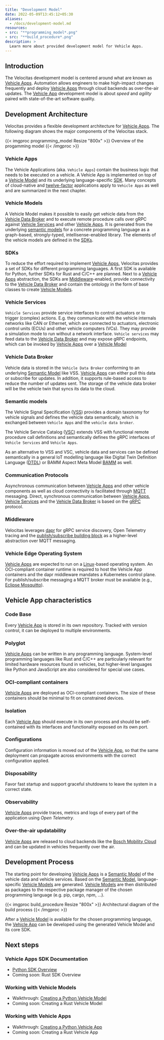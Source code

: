 ```yaml
---
title: "Development Model"
date: 2022-05-09T13:45:12+05:30
aliases:
  - /docs/development-model.md
resources:
- src: "**programming_model*.png"
- src: "**build_procedure*.png"
description: >
  Learn more about provided development model for Vehicle Apps.
---
```


## Introduction

The Velocitas development model is centered around what are known as [Vehicle Apps](#vehicle-apps). Automation allows engineers to make high-impact changes frequently and deploy [Vehicle Apps](#vehicle-apps) through cloud backends as over-the-air updates. The [Vehicle App](#vehicle-apps) development model is about _speed_ and _agility_ paired with state-of-the-art software quality.

## Development Architecture

Velocitas provides a flexible development architecture for [Vehicle Apps](#vehicle-apps). The following diagram shows the major components of the Velocitas stack.

{{< imgproc programming_model Resize "800x" >}}
  Overview of the progamming model
{{< /imgproc >}}

### Vehicle Apps

The Vehicle Applications (aka. `Vehicle Apps`) contain the business logic that needs to be executed on a vehicle. A Vehicle App is implemented on top of a [Vehicle Model](#vehicle-models) and its underlying language-specific [SDK](#sdks). Many concepts of cloud-native and [twelve-factor](https://12factor.net/) applications apply to `Vehicle Apps` as well and are summarized in the next chapter.

### Vehicle Models

A Vehicle Model makes it possible to easily get vehicle data from the [Vehicle Data Broker](#vehicle-data-broker) and to execute remote procedure calls over gRPC against [Vehicle Services](#vehicle-services) and other [Vehicle Apps](#vehicle-apps). It is generated from the underlying [semantic models](#semantic-models) for a concrete programming language as a graph-based, strongly-typed, intellisense-enabled library. The elements of the vehicle models are defined in the [SDKs](#sdks).

### SDKs

To reduce the effort required to implement [Vehicle Apps](#vehicle-apps), Velocitas provides a set of SDKs for different programming languages. A first SDK is available for Python, further SDKs for Rust and C/C++ are planned.
Next to a [Vehicle Apps](#vehicle-apps) abstraction, the SDKs are [Middleware](#middleware)-enabled, provide connectivity to the [Vehicle Data Broker](#vehicle-data-broker) and contain the ontology in the form of base classes to create [Vehicle Models](#vehicle-models).

### Vehicle Services

`Vehicle Services` provide service interfaces to control actuators or to trigger (complex) actions. E.g. they communicate with the vehicle internals networks like CAN or Ethernet, which are connected to actuators, electronic control units (ECUs) and other vehicle computers (VCs). They may provide a simulation mode to run without a network interface. `Vehicle services` may feed data to the [Vehicle Data Broker](#vehicle-data-broker) and may expose gRPC endpoints, which can be invoked by [Vehicle Apps](#vehicle-apps) over a [Vehicle Model](#vehicle-models)

### Vehicle Data Broker

Vehicle data is stored in the `Vehicle Data Broker` conforming to an underlying [Semantic Model](#semantic-models) like VSS. [Vehicle Apps](#vehicle-apps) can either pull this data or subscribe for updates. In addition, it supports rule-based access to reduce the number of updates sent. The storage of the vehicle data broker will be the vehicle twin that syncs its data to the cloud.

### Semantic models

The Vehicle Signal Specification ([VSS](https://covesa.github.io/vehicle_signal_specification/)) provides a domain taxonomy for vehicle signals and defines the vehicle data semantically, which is exchanged between `Vehicle Apps` and the `vehicle data broker`.

The Vehicle Service Catalog ([VSC](https://github.com/COVESA/vehicle_service_catalog#vehicle-service-catalog)) extends VSS with functional remote procedure call definitions and semantically defines the gRPC interfaces of `Vehicle Services` and `Vehicle Apps`.

As an alternative to VSS and VSC, vehicle data and services can be defined semantically in a general IoT modelling language like Digital Twin Definition Language ([DTDL](https://github.com/Azure/opendigitaltwins-dtdl/blob/master/DTDL/v2/dtdlv2.md)) or BAMM Aspect Meta Model [BAMM](https://github.com/OpenManufacturingPlatform/sds-bamm-aspect-meta-model) as well.

### Communication Protocols

Asynchronous communication between [Vehicle Apps](#vehicle-apps) and other vehicle components as well as cloud connectivity is facilitated through [MQTT](https://mqtt.org/) messaging. Direct, synchronous communication between [Vehicle Apps](#vehicle-apps), [Vehicle Services](#vehicle-services) and the [Vehicle Data Broker](#vehicle-data-broker) is based on the [gRPC](https://grpc.io/) protocol.

### Middleware

Velocitas leverages [dapr](https://dapr.io) for gRPC service discovery, Open Telemetry tracing and the [publish/subscribe building block](https://docs.dapr.io/developing-applications/building-blocks/pubsub/pubsub-overview/) as a higher-level abstraction over MQTT messaging.

### Vehicle Edge Operating System

[Vehicle Apps](#vehicle-apps) are expected to run on a [Linux](https://www.linux.org/)-based operating system. An OCI-compliant container runtime is required to host the Vehicle App containers and the dapr middleware mandates a Kubernetes control plane. For publish/subscribe messaging a MQTT broker must be available (e.g., [Eclipse Mosquitto](https://mosquitto.org/)).

## Vehicle App characteristics

### Code Base

Every [Vehicle App](#vehicle-apps) is stored in its own repository. Tracked with version control, it can be deployed to multiple environments.

### Polyglot

[Vehicle Apps](#vehicle-apps) can be written in any programming language. System-level programming languages like Rust and C/C++ are particularly relevant for limited hardware resources found in vehicles, but higher-level languages like Python and JavaScript are also considered for special use cases.

### OCI-compliant containers

[Vehicle Apps](#vehicle-apps) are deployed as OCI-compliant containers. The size of these containers should be minimal to fit on constrained devices.

### Isolation

Each [Vehicle App](#vehicle-apps) should execute in its own process and should be self-contained with its interfaces and functionality exposed on its own port.

### Configurations

Configuration information is moved out of the [Vehicle App](#vehicle-apps), so that the same deployment can propagate across environments with the correct configuration applied.

### Disposability

Favor fast startup and support graceful shutdowns to leave the system in a correct state.

### Observability

[Vehicle Apps](#vehicle-apps) provide traces, metrics and logs of every part of the application using _Open Telemetry_.

### Over-the-air updatability

[Vehicle Apps](#vehicle-apps) are released to cloud backends like the [Bosch Mobility Cloud](https://www.bosch-mobility-solutions.com/en/solutions/software-and-services/mobility-cloud/) and can be updated in vehicles frequently over the air.

## Development Process

The starting point for developing [Vehicle Apps](#vehicle-apps) is a [Semantic Model](#semantic-models) of the vehicle data and vehicle services. Based on the [Semantic Model](#semantic-models), language-specific [Vehicle Models](#vehicle-models) are generated. [Vehicle Models](#vehicle-models) are then distributed as packages to the respective package manager of the chosen programming language (e.g. pip, cargo, npm, ...).

{{< imgproc build_procedure Resize "800x" >}}
  Architectural diagram of the build process
{{< /imgproc >}}

After a [Vehicle Model](#vehicle-models) is available for the chosen programming language, the [Vehicle App](#vehicle-apps) can be developed using the generated Vehicle Model and its core SDK.

## Next steps

### Vehicle Apps SDK Documentation

- [Python SDK Overview](/python-sdk/python_vehicle_app_sdk_overview.md)
- Coming soon: Rust SDK Overview

### Working with Vehicle Models

- Walkthrough: [Creating a Python Vehicle Model](/docs/python-sdk/tutorial_how_to_create_a_vehicle_model.md)
- Coming soon: Creating a Rust Vehicle Model

### Working with Vehicle Apps

- Walkthrough: [Creating a Python Vehicle App](/docs/python-sdk/tutorial_how_to_create_a_vehicle_app.md)
- Coming soon: Creating a Rust Vehicle App
